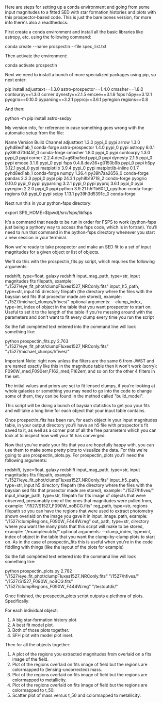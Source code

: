 Here are steps for setting up a conda environment and going from some 
input magnitudes to a fitted SED with star formation histories and plots
with this prospector-based code. This is just the bare bones version, 
for more info there's also a readthedocs.

First create a conda environment and install all the basic libraries like astropy, etc. using the following command:

conda create --name prospectin --file spec_list.txt

Then activate the environment:

conda activate prospectin

Next we need to install a bunch of more specialized packages using pip, so next enter:

pip install adjusttext==1.3.0 astro-prospector==1.4.0 cmasher==1.8.0 contourpy==1.3.0 corner dynesty==2.1.5 emcee==3.1.6 fsps h5py==3.12.1 pyogrio==0.10.0 pyparsing==3.2.1 pyproj==3.6.1 pyregion regions==0.8

And then:

python -m pip install astro-sedpy

My version info, for reference in case something goes wrong with the automatic setup from the file:

Name                    Version                   Build  Channel
adjusttext                1.3.0                    pypi_0    pypi
arrow                     1.3.0              pyhd8ed1ab_1    conda-forge
astro-prospector          1.4.0                    pypi_0    pypi
astropy                   6.0.1            py39h373d45f_0    conda-forge
cmasher                   1.8.0                    pypi_0    pypi
contourpy                 1.3.0                    pypi_0    pypi
corner                    2.2.4.dev2+g6fba5cd          pypi_0    pypi
dynesty                   2.1.5                    pypi_0    pypi
emcee                     3.1.6                    pypi_0    pypi
fsps                      0.4.8.dev36+g0150b9b          pypi_0    pypi
h5py                      3.12.1                   pypi_0    pypi
matplotlib                3.9.4                    pypi_0    pypi
matplotlib-inline         0.1.7              pyhd8ed1ab_1    conda-forge
numpy                     1.26.4           py39h7aa2656_0    conda-forge
pandas                    2.2.3                    pypi_0    pypi
pip                       24.3.1             pyh8b19718_2    conda-forge
pyogrio                   0.10.0                   pypi_0    pypi
pyparsing                 3.2.1                    pypi_0    pypi
pyproj                    3.6.1                    pypi_0    pypi
pyregion                  2.2.0                    pypi_0    pypi
python                    3.9.21          h5f1b60f_1_cpython    conda-forge
regions                   0.8                      pypi_0    pypi
scipy                     1.13.1           py39h3d5391c_0    conda-forge

Next run this in your python-fsps directory:

export SPS_HOME=$(pwd)/src/fsps/libfsps

It's a command that needs to be run in order for FSPS to work (python-fsps just being
a pythony way to access the fsps code, which is in fortran). You'll need to run that command in the python-fsps
directory whenever you start a new session in your terminal.

Now we're ready to take prospector and make an SED fit to a set of input magnitudes for a given object
or list of objects.

We'll do this with the prospectin_fits.py script, which requires the following arguments:

redshift, type=float, galaxy redshift
input_mag_path, type=str, input magnitudes fits filepath, example:
"./1527/eye_fit_phot/clumpFluxes1527_NRConly.fits"
input_h5_path, type=str, input h5 directory filepath (the directory where
 the files with the baysian sed fits that prosector made are stored), example:
"./1527/michael_clumps/hfives/"
optional arguments:
--clump_index, type=int, index of object in the table that you want prospector
to start on. Useful to set it to the length of the table if you're messing around with the parameters
and don't want to fit every clump every time you run the script

So the full completed text entered into the command line will look something like:

python prospectin_fits.py 2.763 "./1527/eye_fit_phot/clumpFluxes1527_NRConly.fits" "./1527/michael_clumps/hfives/"

Important Note: right now unless the filters are the same 6 from JWST and are named exactly like this
in the magnitude table then it won't work (sorry):
F090W_med,F090err,F162_med,F162err, and so on for the other 4 filters in the set.

The initial values and priors are set to fit lensed clumps, if you're looking at
whole galaxies or something you may need to go into the code to change some of them, 
they can be found in the method called "build_model".

This script will be doing a bunch of baysian statistics to get you your fits and will take a long time for each object that your input table contains.

Once prospectin_fits has been run, for each object in your input magnitudes table, in your output directory
you'll have an h5 file with prospector's fit saved to it, as well as a corner plot of all the free parameters
which you can look at to inspect how well your fit has converged.

Now that you've made your fits that you are hopefully happy with, you can use
them to make some pretty plots to visualize the data.
For this we're going to use prospectin_plots.py. For prospectin_plots you'll need the following arguments:

redshift, type=float, galaxy redshift
input_mag_path, type=str, input magnitudes fits filepath, example:
"./1527/eye_fit_phot/clumpFluxes1527_NRConly.fits"
input_h5_path, type=str, input h5 directory filepath (the directory where
 the files with the baysian sed fits that prosector made are stored), example:
"./1527/hfives/"
input_image_path, type=str, filepath for fits image of objects that were observed, presumably one of the
ones that magnitudes were pulled from, example:
"/1527/S1527_F090W_noBCG.fits"
reg_path, type=str, regions filepath so you can have the regions that were used to extract photometry shown
overlaid on the image you gave it in input_image_path, example:
"/1527/clumpRegions_F090W_F444W.reg"
out_path, type=str, directory where you want the many plots that this script will make to be stored, example:
"/exampleoutdir/"
optional arguments:
--clump_index, type=int, index of object in the table that you want the clump-by-clump plots to start on. As in the case
of prospectin_fits this is useful when you're in the code fiddling with things (like the layout of the plots for example)

So the full completed text entered into the command line will look something like:

python prospectin_plots.py 2.762 "/1527/eye_fit_phot/clumpFluxes1527_NRConly.fits" "/1527/hfives/" "/1527/S1527_F090W_noBCG.fits" "/1527/clumpRegions_F090W_F444W.reg" "/testoutdir/"

Once finished, the prospectin_plots script outputs a plethora of plots. Specifically:

For each individual object:
1. A big star-formation history plot.
2. A best fit model plot.
3. Both of those plots together.
4. SFH plot with model plot inset.

Then for all the objects together:
1. A plot of the regions you extracted magnitudes from overlaid on a fits image of the field.
2. Plot of the regions overlaid on fits image of field but the regions are colormapped to (lensing-uncorrected) mass.
3. Plot of the regions overlaid on fits image of field but the regions are colormapped to metallicity.
4. Plot of the regions overlaid on fits image of field but the regions are colormapped to t_50.
5. Scatter plot of mass versus t_50 and colormapped to metallicity.